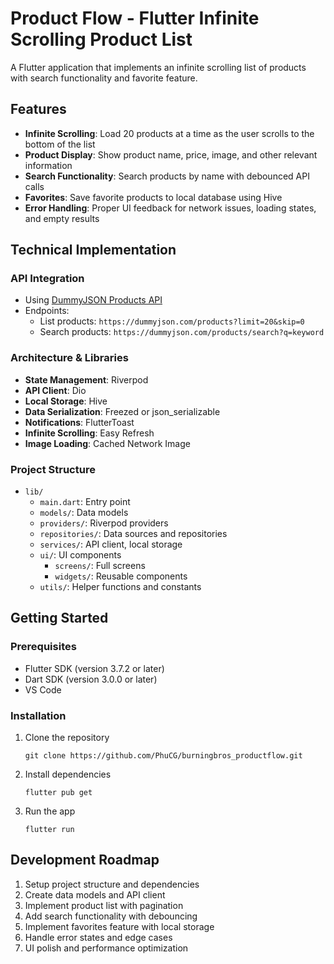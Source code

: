 # Product Flow - Flutter Infinite Scrolling Product List

A Flutter application that implements an infinite scrolling list of products with search functionality and favorite feature.

## Features

- **Infinite Scrolling**: Load 20 products at a time as the user scrolls to the bottom of the list
- **Product Display**: Show product name, price, image, and other relevant information
- **Search Functionality**: Search products by name with debounced API calls
- **Favorites**: Save favorite products to local database using Hive
- **Error Handling**: Proper UI feedback for network issues, loading states, and empty results

## Technical Implementation

### API Integration
- Using [DummyJSON Products API](https://dummyjson.com/docs/products)
- Endpoints:
  - List products: `https://dummyjson.com/products?limit=20&skip=0`
  - Search products: `https://dummyjson.com/products/search?q=keyword`

### Architecture & Libraries
- **State Management**: Riverpod
- **API Client**: Dio
- **Local Storage**: Hive
- **Data Serialization**: Freezed or json_serializable
- **Notifications**: FlutterToast
- **Infinite Scrolling**: Easy Refresh
- **Image Loading**: Cached Network Image

### Project Structure
- `lib/`
  - `main.dart`: Entry point
  - `models/`: Data models
  - `providers/`: Riverpod providers
  - `repositories/`: Data sources and repositories
  - `services/`: API client, local storage
  - `ui/`: UI components
    - `screens/`: Full screens
    - `widgets/`: Reusable components
  - `utils/`: Helper functions and constants

## Getting Started

### Prerequisites
- Flutter SDK (version 3.7.2 or later)
- Dart SDK (version 3.0.0 or later)
- VS Code

### Installation
1. Clone the repository
   ```
   git clone https://github.com/PhuCG/burningbros_productflow.git
   ```
2. Install dependencies
   ```
   flutter pub get
   ```
3. Run the app
   ```
   flutter run
   ```

## Development Roadmap
1. Setup project structure and dependencies
2. Create data models and API client
3. Implement product list with pagination
4. Add search functionality with debouncing
5. Implement favorites feature with local storage
6. Handle error states and edge cases
7. UI polish and performance optimization